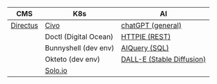| CMS      | K8s                   | AI                |
| -------- | --------------------- | ----------------- |
| [Directus](https://docs.directus.io/) | [Civo](https://dashboard.civo.com/kubernetes)                 | [chatGPT (general)](https://chat.openai.com/chat) |
|          | Doctl (Digital Ocean) | [HTTPIE (REST)](https://httpie.io/app)     |
|          | Bunnyshell (dev env)           | [AIQuery (SQL)](https://www.aiquery.co/dashboard)                |
|          | Okteto (dev env)               | [DALL-E (Stable Diffusion)](https://labs.openai.com/)                  |
|          | [Solo.io](https://www.solo.io/solo-academy/)                      |                   |


